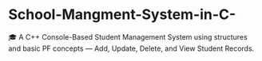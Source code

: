 # School-Mangment-System-in-C-
🎓 A C++ Console-Based Student Management System using structures and basic PF concepts — Add, Update, Delete, and View Student Records.
